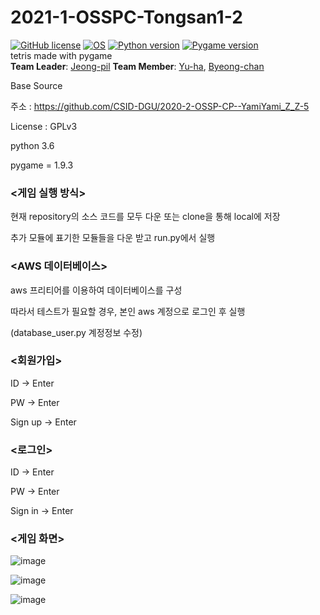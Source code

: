 # 2021-1-OSSPC-Tongsan1-2

[![GitHub license](https://img.shields.io/badge/license-MIT-lightgrey.svg)](https://github.com/CSID-DGU/2021-1-OSSPC-Tongsan1-2/LICENSE)
[![OS](https://img.shields.io/badge/OS-ubuntu-red)](https://ubuntu.com)
[![Python version](https://img.shields.io/badge/python-3.6.0-brightgreen.svg)](https://www.python.org)
[![Pygame version](https://img.shields.io/badge/pygame-1.9.3-yellow.svg)](http://pygame.org)  
tetris made with pygame  
**Team Leader**: [Jeong-pil](https://github.com/jeong-pil)
**Team Member**: [Yu-ha](https://github.com/jiyuha), [Byeong-chan](https://github.com/oxox97)  


Base Source

주소 : https://github.com/CSID-DGU/2020-2-OSSP-CP--YamiYami_Z_Z-5

License : GPLv3

python 3.6

pygame = 1.9.3




### <게임 실행 방식>

  현재 repository의 소스 코드를 모두 다운 또는 clone을 통해 local에 저장

  추가 모듈에 표기한 모듈들을 다운 받고 run.py에서 실행




### <AWS 데이터베이스>

  aws 프리티어를 이용하여 데이터베이스를 구성

  따라서 테스트가 필요할 경우, 본인 aws 계정으로 로그인 후 실행 

  (database_user.py 계정정보 수정)




### <회원가입>

  ID -> Enter

  PW -> Enter

  Sign up -> Enter




### <로그인>

  ID -> Enter

  PW -> Enter

  Sign in -> Enter




### <게임 화면>

  ![image](https://user-images.githubusercontent.com/63901647/121522975-a88d3700-ca30-11eb-94e7-b6e424be65ff.png)

  ![image](https://user-images.githubusercontent.com/63901647/121523001-b0e57200-ca30-11eb-9714-1a189682e35c.png)

![image](https://user-images.githubusercontent.com/63901647/121523010-b478f900-ca30-11eb-8031-b0f7f8c07d95.png)

